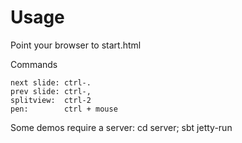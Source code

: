 Usage
=====

Point your browser to start.html

Commands

    next slide: ctrl-. 
    prev slide: ctrl-, 
    splitview:  ctrl-2
    pen:        ctrl + mouse

Some demos require a server: cd server; sbt jetty-run


